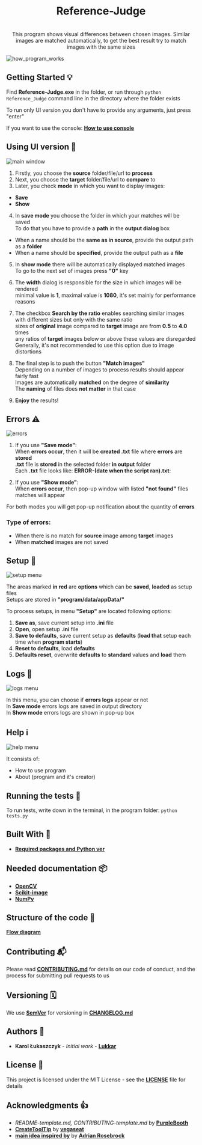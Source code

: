 <h1 align="center"> Reference-Judge </h1>

<div align="center">
</br>This program shows visual differences between chosen images.  
Similar images are matched automatically, to get the best result try to match images with the same sizes</br>
</div>

![how_program_works](docs/images/how_program_works.png)

## Getting Started 💡

Find **Reference-Judge.exe** in the folder, or run through `python Reference_Judge` command line in the directory where the folder exists

To run only UI version you don't have to provide any arguments, just press "enter"

If you want to use the console: [**How to use console**](docs/How_to_use_console.md)

## Using UI version 👀

![main window](docs/images/main_window.png)

1. Firstly, you choose the **source** folder/file/url to **process**
2. Next, you choose the **target** folder/file/url to **compare** to
3. Later, you check **mode** in which you want to display images:

- **Save**
- **Show**

4. In **save mode** you choose the folder in which your matches will be saved  
   To do that you have to provide a **path** in the **output dialog** box

- When a name should be the **same as in source**, provide the output path as a **folder**
- When a name should be **specified**, provide the output path as a **file**

5. In **show mode** there will be automatically displayed matched images  
   To go to the next set of images press **"0"** key

6. The **width** dialog is responsible for the size in which images will be rendered  
   minimal value is **1**, maximal value is **1080**, it's set mainly for performance reasons

7. The checkbox **Search by the ratio** enables searching similar images with different sizes but only with the same ratio  
   sizes of **original** image compared to **target** image are from **0.5** to **4.0** times  
   any ratios of **target** images below or above these values are disregarded  
   Generally, it's not recommended to use this option due to image distortions

8. The final step is to push the button **"Match images"**  
   Depending on a number of images to process results should appear fairly fast  
   Images are automatically **matched** on the degree of **similarity**  
   The **naming** of files does **not matter** in that case

9. **Enjoy** the results!

## Errors ⚠️

![errors](docs/images/errors.png)

1. If you use **"Save mode"**:  
   When **errors occur**, then it will be **created .txt** file where **errors** are **stored**  
   **.txt** file is **stored** in the selected folder **in output** folder  
   Each **.txt** file looks like: **ERROR-(date when the script ran).txt**:

2. If you use **"Show mode"**:  
   When **errors occur**, then pop-up window with listed **"not found"** files matches will appear

For both modes you will get pop-up notification about the quantity of **errors**

### Type of **errors**:

- When there is no match for **source** image among **target** images
- When **matched** images are not saved

## Setup 💾

![setup menu](docs/images/setup.png)

The areas marked **in red** are **options** which can be **saved**, **loaded** as setup files  
Setups are stored in **"program/data/appData/"**

To process setups, in menu **"Setup"** are located following options:

1. **Save as**, save current setup into **.ini** file
2. **Open**, open setup **.ini** file
3. **Save to defaults**, save current setup as **defaults** (**load that** setup each time when **program starts**)
4. **Reset to defaults**, load **defaults**
5. **Defaults reset**, overwrite **defaults** to **standard** values and **load** them

## Logs 📜

![logs menu](docs/images/logs.png)

In this menu, you can choose if **errors logs** appear or not  
In **Save mode** errors logs are saved in output directory  
In **Show mode** errors logs are shown in pop-up box

## Help ℹ️

![help menu](docs/images/help.png)

It consists of:

- How to use program
- About (program and it's creator)

## Running the tests 🧪

To run tests, write down in the terminal, in the program folder:
`python tests.py`

## Built With 🧰

- [**Required packages and Python ver**](Pipfile)

## Needed documentation 📦

- [**OpenCV**](https://opencv.org)
- [**Scikit-image**](https://scikit-image.org/)
- [**NumPy**](https://numpy.org/)

## Structure of the code 🧭

[**Flow diagram**](docs/images/simpified_model_of_program.png)

## Contributing 📬

Please read [**CONTRIBUTING.md**](docs/CONTRIBUTING.md) for details on our code of conduct, and the process for submitting pull requests to us

## Versioning 🗓️

We use [**SemVer**](http://semver.org/) for versioning in [**CHANGELOG.md**](docs/CHANGELOG.md)

## Authors 🎈

- **Karol Łukaszczyk** - _Initial work_ - [**Lukkar**](https://github.com/Lukkar90)

## License 📜

This project is licensed under the MIT License - see the [**LICENSE**](docs/LICENSE) file for details

## Acknowledgments 👍

- _README-template.md, CONTRIBUTING-template.md_ by [**PurpleBooth**](https://gist.github.com/PurpleBooth)
- [**CreateToolTip**](https://www.daniweb.com/programming/software-development/code/484591/a-tooltip-class-for-tkinter) by [**vegaseat**](https://www.daniweb.com/members/19440/vegaseat)
- [**main idea inspired by**](https://www.pyimagesearch.com/2017/06/19/image-difference-with-opencv-and-python/) by [**Adrian Rosebrock**](https://www.pyimagesearch.com/contact/)
